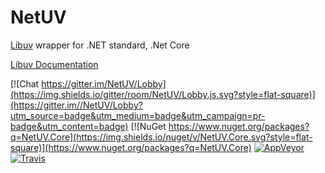 # NetUV
[Libuv](http://libuv.org) wrapper for .NET standard, .Net Core

[Libuv Documentation](http://docs.libuv.org/en/v1.x/#documentation)

[![Chat https://gitter.im/NetUV/Lobby](https://img.shields.io/gitter/room/NetUV/Lobby.js.svg?style=flat-square)](https://gitter.im//NetUV/Lobby?utm_source=badge&utm_medium=badge&utm_campaign=pr-badge&utm_content=badge)
[![NuGet https://www.nuget.org/packages?q=NetUV.Core](https://img.shields.io/nuget/v/NetUV.Core.svg?style=flat-square)](https://www.nuget.org/packages?q=NetUV.Core)
[![AppVeyor](https://ci.appveyor.com/api/projects/status/ent6bl99n8lpcpo0?svg=true)](https://ci.appveyor.com/project/StormHub/netuv)
[![Travis](https://api.travis-ci.org/StormHub/NetUV.svg?branch=dev)](https://travis-ci.org/StormHub/NetUV)
